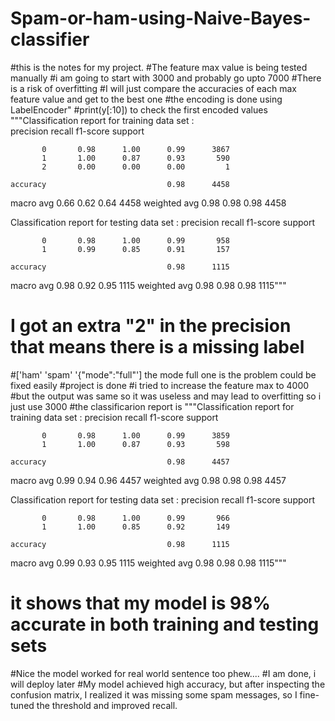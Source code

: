 # Spam-or-ham-using-Naive-Bayes-classifier
#this is the notes for my project.
#The feature max value is being tested manually
#i am going to start with 3000 and probably go upto 7000
#There is a risk of overfitting
#I will just compare the accuracies of each max feature value and get to the best one
#the encoding is done using LabelEncoder"
#print(y[:10]) to check the first encoded values
"""Classification report for training data set :  
      precision    recall  f1-score   support

           0       0.98      1.00      0.99      3867
           1       1.00      0.87      0.93       590
           2       0.00      0.00      0.00         1

    accuracy                           0.98      4458
   macro avg       0.66      0.62      0.64      4458
weighted avg       0.98      0.98      0.98      4458

Classification report for testing data set :                precision    recall  f1-score   support

           0       0.98      1.00      0.99       958
           1       0.99      0.85      0.91       157

    accuracy                           0.98      1115
   macro avg       0.98      0.92      0.95      1115
weighted avg       0.98      0.98      0.98      1115"""
# I got an extra "2" in the precision that means there is a missing label
#['ham' 'spam' '{"mode":"full"'] the mode full one is the problem could be fixed easily
#project is done
#i tried to increase the feature max to 4000
#but the output was same so it was useless and may lead to overfitting so i just use 3000
#the classificarion report is
"""Classification report for training data set :                precision    recall  f1-score   support

           0       0.98      1.00      0.99      3859
           1       1.00      0.87      0.93       598

    accuracy                           0.98      4457
   macro avg       0.99      0.94      0.96      4457
weighted avg       0.98      0.98      0.98      4457

Classification report for testing data set :                precision    recall  f1-score   support

           0       0.98      1.00      0.99       966
           1       1.00      0.85      0.92       149

    accuracy                           0.98      1115
   macro avg       0.99      0.93      0.95      1115
weighted avg       0.98      0.98      0.98      1115"""
# it shows that my model is 98% accurate in both training and testing sets
#Nice the model worked for real world sentence too phew....
#I am done, i will deploy later
#My model achieved high accuracy, but after inspecting the confusion matrix, I realized it was missing some spam messages, so I fine-tuned the threshold and improved recall.
